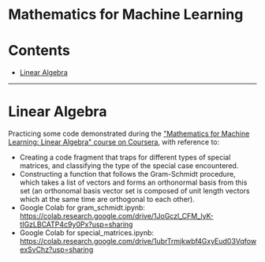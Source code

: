 # Mathematics for Machine Learning

Contents
=======================

* [Linear Algebra](#linear-algebra)


-----------------------------------------------------------------------------------------------------------

# Linear Algebra

Practicing  some code demonstrated during the ["Mathematics for Machine Learning: Linear Algebra" course on Coursera](https://www.coursera.org/learn/linear-algebra-machine-learning/home/welcome), with reference to:

* Creating a code fragment that traps for different types of special matrices, and classifying the type of the special case encountered.
* Constructing a function that follows the Gram-Schmidt procedure, which takes a list of vectors and forms an orthonormal basis from this set (an orthonomal basis vector set is composed of unit length vectors which at the same time are orthogonal to each other).
* Google Colab for gram_schmidt.ipynb: https://colab.research.google.com/drive/1JoGczl_CFM_lyK-tIGzLBCATP4c9y0Px?usp=sharing
* Google Colab for special_matrices.ipynb: https://colab.research.google.com/drive/1ubrTrmjkwbf4GxyEud03VqfowexSvChz?usp=sharing
